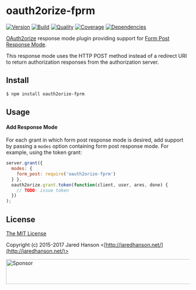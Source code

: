 # oauth2orize-fprm

[![Version](https://img.shields.io/npm/v/oauth2orize-fprm.svg?label=version)](https://www.npmjs.com/package/oauth2orize-fprm)
[![Build](https://img.shields.io/travis/jaredhanson/oauth2orize-fprm.svg)](https://travis-ci.org/jaredhanson/oauth2orize-fprm)
[![Quality](https://img.shields.io/codeclimate/github/jaredhanson/oauth2orize-fprm.svg?label=quality)](https://codeclimate.com/github/jaredhanson/oauth2orize-fprm)
[![Coverage](https://img.shields.io/coveralls/jaredhanson/oauth2orize-fprm.svg)](https://coveralls.io/r/jaredhanson/oauth2orize-fprm)
[![Dependencies](https://img.shields.io/david/jaredhanson/oauth2orize-fprm.svg)](https://david-dm.org/jaredhanson/oauth2orize-fprm)


[OAuth2orize](https://github.com/jaredhanson/oauth2orize) response mode plugin
providing support for [Form Post Response Mode](https://openid.net/specs/oauth-v2-form-post-response-mode-1_0.html).

This response mode uses the HTTP POST method instead of a redirect URI to return
authorization responses from the authorization server.

## Install

```bash
$ npm install oauth2orize-fprm
```

## Usage

#### Add Response Mode

For each grant in which form post response mode is desired, add support by
passing a `modes` option containing form post response mode.  For example,
using the token grant:

```js
server.grant({ 
  modes: {
    form_post: require('oauth2orize-fprm')
  } }, 
  oauth2orize.grant.token(function(client, user, ares, done) {
    // TODO: issue token
  })
);
```

## License

[The MIT License](http://opensource.org/licenses/MIT)

Copyright (c) 2015-2017 Jared Hanson <[http://jaredhanson.net/](http://jaredhanson.net/)>

<a target='_blank' rel='nofollow' href='https://app.codesponsor.io/link/vK9dyjRnnWsMzzJTQ57fRJpH/jaredhanson/oauth2orize-fprm'>  <img alt='Sponsor' width='888' height='68' src='https://app.codesponsor.io/embed/vK9dyjRnnWsMzzJTQ57fRJpH/jaredhanson/oauth2orize-fprm.svg' /></a>
